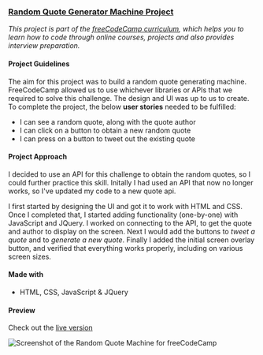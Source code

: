 ### [Random Quote Generator Machine Project](https://www.freecodecamp.org/challenges/build-a-random-quote-machine)

_This project is part of the [freeCodeCamp curriculum](https://www.freecodecamp.org), which helps you to learn how to code through online courses, projects and also provides interview preparation._

#### Project Guidelines
The aim for this project was to build a random quote generating machine. FreeCodeCamp allowed us to use whichever libraries or APIs that we required to solve this challenge. The design and UI was up to us to create.  
To complete the project, the below **user stories** needed to be fulfilled:
- I can see a random quote, along with the quote author
- I can click on a button to obtain a new random quote  
- I can press on a button to tweet out the existing quote

#### Project Approach

I decided to use an API for this challenge to obtain the random quotes, so I could further practice this skill. Initally I had used an API that now no longer works, so I've updated my code to a new quote api. 

I first started by designing the UI and got it to work with HTML and CSS. Once I completed that, I started adding functionality (one-by-one) with JavaScript and JQuery. I worked on connecting to the API, to get the quote and author to display on the screen. Next I would add the buttons to _tweet a quote_ and to _generate a new quote_. Finally I added the initial screen overlay button, and verified that everything works properly, including on various screen sizes.


#### Made with
- HTML, CSS, JavaScript & JQuery

#### Preview

Check out the [live version](https://davidpnowak.com/p/random-quote-generator-machine/)

![Screenshot of the Random Quote Machine for freeCodeCamp](https://davidpnowak.com/p/random-quote-generator-machine/quote-machine-preview.png "Screenshot of my Random Quote Generator Machine")
